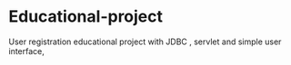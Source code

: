 # Educational-project

User registration educational project with 
JDBC , 
servlet 
and 
simple user interface, 
